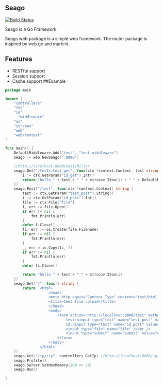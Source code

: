 ## Seago

[![Build Status](https://drone.io/github.com/seago/seago/status.png)](https://drone.io/github.com/seago/seago/latest)

Seago is a Go Framework.

Seago web package is a simple web framework. The router package is inspired by web.go and martinit.

## Features

* RESTful support
* Session support
* Cache support
##Example
~~~ go
package main

import (
	"controllers"
	"fmt"
	"io"
	. "middleware"
	"os"
	"strconv"
	"web"
	"web/context"
)

func main() {
	DefaultMiddleware.Add("test", "test middleware")
	seago := web.NewSeago(":8080")

	//http://localhost:8080/test/Miller
	seago.Get("/test/:test_get", func(ctx *context.Context, test string) string {
		i := ctx.GetParam("id_get").Int()
		return "hello " + test + " " + strconv.Itoa(i) + " " + DefaultMiddleware.Get("test").(string)
	})
	seago.Post("/test", func(ctx *context.Context) string {
		test := ctx.GetParam("test_post").String()
		i := ctx.GetParam("id_post").Int()
		file := ctx.File["file"]
		f, err := file.Open()
		if err != nil {
			fmt.Println(err)
		}
		defer f.Close()
		fi, err := os.Create(file.Filename)
		if err != nil {
			fmt.Println(err)
		}
		_, err = io.Copy(fi, f)
		if err != nil {
			fmt.Println(err)
		}
		defer fi.Close()

		return "hello " + test + " " + strconv.Itoa(i)
	})
	seago.Get("/", func() string {
		return `<html>
					<head>
					<meta http-equiv="Content-Type" content="text/html; charset=UTF-8" />
					<title>test file upload</title>
					</head>
					<body>
						<form action="http://localhost:8080/test" method="post" enctype="multipart/form-data">
							test:<input type="text" name="test_post" value="" /><br />
							id:<input type="text" name="id_post" value="" /><br />
							<input type="file" name="file" /><br />
							<input type="submit" name="submit" value="upload" />
						</form>
					</body>
				</html>`
	})
	seago.Get("/ip/:ip", controllers.GetIp) //http://localhost:8080/ip/10.10.10.10
	seago.Profile()
	seago.Server.SetMaxMemory(200 << 20)
	seago.Run()

}
~~~